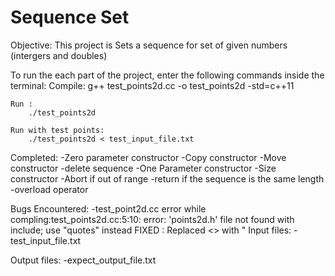 # Sequence Set 

Objective:
    This project is Sets a sequence for set of given numbers (intergers and doubles)


To run the each part of the project, enter the following commands inside the terminal:
    Compile:
        g++ test_points2d.cc -o test_points2d -std=c++11

    Run :
        ./test_points2d

    Run with test points:
        ./test_points2d < test_input_file.txt

Completed:
    -Zero parameter constructor
    -Copy constructor
    -Move constructor
    -delete sequence 
    -One Parameter constructor
    -Size constructor
    -Abort if out of range
    -return if the sequence is the same length
    -overload operator

Bugs Encountered:
    -test_point2d.cc error while compling:test_points2d.cc:5:10: 
    error: 'points2d.h' file not found with <angled> include; use "quotes" instead
        FIXED : Replaced <> with "
Input files:
    -test_input_file.txt

Output files:
    -expect_output_file.txt
```
